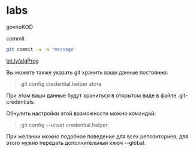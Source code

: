 # labs
govnoKOD

commit

```bash
git commit -a -m "message"
```
[bit.ly/algProg](http://bit.ly/algProg)

Вы можете также указать git хранить ваши данные постоянно:

> git config credential.helper store

При этом ваши данные будут храниться в открытом виде в файле .git-credentials.

Обнулить настройки этой возможности можно командой:

> git config --unset credential.helper

При желании можно подобное поведение для всех репозиториев, для этого нужно передать дополнительный ключ --global.
